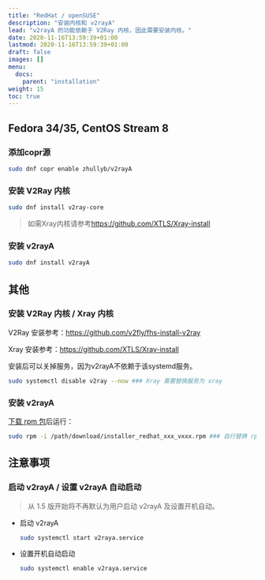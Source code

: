 ```yaml
---
title: "RedHat / openSUSE"
description: "安装内核和 v2rayA"
lead: "v2rayA 的功能依赖于 V2Ray 内核，因此需要安装内核。"
date: 2020-11-16T13:59:39+01:00
lastmod: 2020-11-16T13:59:39+01:00
draft: false
images: []
menu:
  docs:
    parent: "installation"
weight: 15
toc: true
---
```


## Fedora 34/35, CentOS Stream 8

### 添加copr源

```bash
sudo dnf copr enable zhullyb/v2rayA
```

### 安装 V2Ray 内核

```bash
sudo dnf install v2ray-core
```

> 如需Xray内核请参考<https://github.com/XTLS/Xray-install>

### 安装 v2rayA

```bash
sudo dnf install v2rayA
```

## 其他

### 安装 V2Ray 内核 / Xray 内核

V2Ray 安装参考：<https://github.com/v2fly/fhs-install-v2ray>

Xray 安装参考：<https://github.com/XTLS/Xray-install>

安装后可以关掉服务，因为v2rayA不依赖于该systemd服务。

```bash
sudo systemctl disable v2ray --now ### Xray 需要替换服务为 xray
```

### 安装 v2rayA

[下载 rpm 包](https://github.com/v2rayA/v2rayA/releases)后运行：

```bash
sudo rpm -i /path/download/installer_redhat_xxx_vxxx.rpm ### 自行替换 rpm 包所在的实际路径
```

## 注意事项
### 启动 v2rayA / 设置 v2rayA 自动启动

> 从 1.5 版开始将不再默认为用户启动 v2rayA 及设置开机自动。

- 启动 v2rayA

  ```bash
  sudo systemctl start v2raya.service
  ```

- 设置开机自动启动

  ```bash
  sudo systemctl enable v2raya.service
  ```
